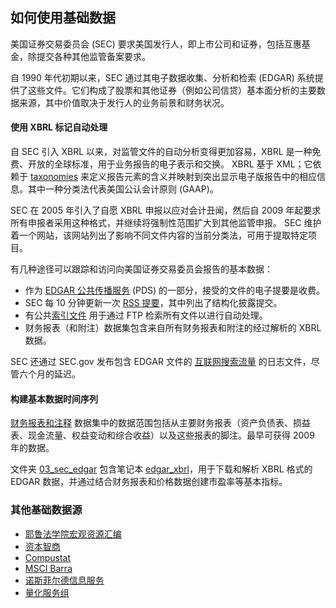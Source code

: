
## 如何使用基础数据

美国证券交易委员会 (SEC) 要求美国发行人，即上市公司和证券，包括互惠基金，除提交各种其他监管备案要求。

自 1990 年代初期以来，SEC 通过其电子数据收集、分析和检索 (EDGAR) 系统提供了这些文件。它们构成了股票和其他证券（例如公司信贷）基本面分析的主要数据来源，其中价值取决于发行人的业务前景和财务状况。

#### 使用 XBRL 标记自动处理

自 SEC 引入 XBRL 以来，对监管文件的自动分析变得更加容易，XBRL 是一种免费、开放的全球标准，用于业务报告的电子表示和交换。 XBRL 基于 XML；它依赖于 [taxonomies](https://www.sec.gov/dera/data/edgar-log-file-data-set.html) 来定义报告元素的含义并映射到突出显示电子版报告中的相应信息。其中一种分类法代表美国公认会计原则 (GAAP)。

SEC 在 2005 年引入了自愿 XBRL 申报以应对会计丑闻，然后自 2009 年起要求所有申报者采用这种格式，并继续将强制性范围扩大到其他监管申报。 SEC 维护着一个网站，该网站列出了影响不同文件内容的当前分类法，可用于提取特定项目。

有几种途径可以跟踪和访问向美国证券交易委员会报告的基本数据：
- 作为 [EDGAR 公共传播服务]((https://www.sec.gov/oit/announcement/public-dissemination-service-system-contact.html)) (PDS) 的一部分，接受的文件的电子提要是收费。
- SEC 每 10 分钟更新一次 [RSS 提要](https://www.sec.gov/structureddata/rss-feeds-submitted-filings)，其中列出了结构化披露提交。
- 有公共[索引文件](https://www.sec.gov/edgar/searchedgar/accessing-edgar-data.htm) 用于通过 FTP 检索所有文件以进行自动处理。
- 财务报表（和附注）数据集包含来自所有财务报表和附注的经过解析的 XBRL 数据。

SEC 还通过 SEC.gov 发布包含 EDGAR 文件的 [互联网搜索流量](https://www.sec.gov/dera/data/edgar-log-file-data-set.html) 的日志文件，尽管六个月的延迟。


#### 构建基本数据时间序列

[财务报表和注释](https://www.sec.gov/dera/data/financial-statement-and-notes-data-set.html) 数据集中的数据范围包括从主要财务报表（资产负债表、损益表、现金流量、权益变动和综合收益）以及这些报表的脚注。最早可获得 2009 年的数据。


文件夹 [03_sec_edgar](03_sec_edgar) 包含笔记本 [edgar_xbrl](03_sec_edgar/edgar_xbrl.ipynb)，用于下载和解析 XBRL 格式的 EDGAR 数据，并通过结合财务报表和价格数据创建市盈率等基本指标。

### 其他基础数据源

- [耶鲁法学院宏观资源汇编](https://library.law.yale.edu/news/75-sources-economic-data-statistics-reports-and-commentary)
- [资本智商](www.capitaliq.com)
- [Compustat](www.compustat.com)
- [MSCI Barra](www.mscibarra.com)
- [诺斯菲尔德信息服务](www.northinfo.com)
- [量化服务组](www.qsg.com)